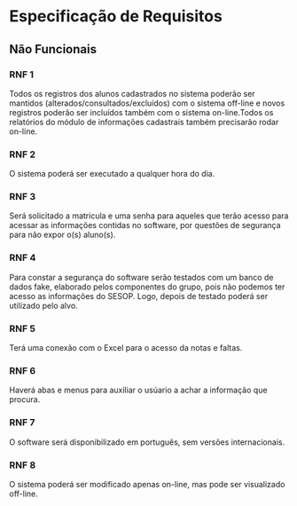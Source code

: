 # Especificação de Requisitos 

## Não Funcionais

### RNF 1

Todos os registros dos alunos cadastrados no sistema poderão ser mantidos (alterados/consultados/excluídos) com o sistema off-line e novos registros poderão ser incluídos também com o sistema on-line.Todos os relatórios do módulo de informações cadastrais também precisarão rodar on-line.


### RNF 2

O sistema poderá ser executado a qualquer hora do dia. 

### RNF 3

Será solicitado a matricula e uma senha para aqueles que terão acesso para acessar as informações contidas no software, por questões de segurança para não expor o(s) aluno(s).

### RNF 4

Para constar a segurança do software serão testados com um banco de dados fake, elaborado pelos componentes do grupo, pois não podemos ter acesso as informações do SESOP. Logo, depois de testado poderá ser utilizado pelo alvo.

### RNF 5

Terá uma conexão com o Excel para o acesso da notas e faltas.

### RNF 6

Haverá abas e menus para auxiliar o usúario a achar a informação que procura.

### RNF 7

O software será disponibilizado em português, sem versões internacionais.

### RNF 8
 
O sistema poderá ser modificado apenas on-line, mas pode ser visualizado off-line.